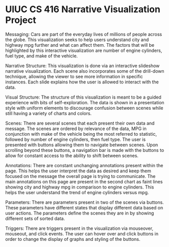# UIUC CS 416 Narrative Visualization Project

Messaging: Cars are part of the everyday lives of millions of people across the globe. This visualization seeks to help users understand city and highway mpg further and what can affect them. The factors that will be highlighted by this interactive visualization are number of engine cylinders, fuel type, and make of the vehicle.

Narrative Structure: This visualization is done via an interactive slideshow narrative visualization. Each scene also incorporates some of the drill-down technique, allowing the viewer to see more information in specific instances. Each slide explains how the user is allowed to interact with the data.

Visual Structure: The structure of this visualization is meant to be a guided experience with bits of self-exploration. The data is shown in a presentation style with uniform elements to discourage confusion between scenes while still having a variety of charts and colors.

Scenes: There are several scenes that each present their own data and message. The scenes are ordered by relevance of the data, MPG in conjunction with make of the vehicle being the most referred to statistic, followed by number of engine cylinders, then fuel type. The user is presented with buttons allowing them to navigate between scenes. Upon scrolling beyond these buttons, a navigation bar is made with the buttons to allow for constant access to the ability to shift between scenes.

Annotations: There are constant unchanging annotations present within the page. This helps the user interpret the data as desired and keep them focused on the message the overall page is trying to communicate. The main annotations on this page are present in the second chart as faint lines showing city and highway mpg in comparison to engine cylinders. This helps the user understand the trend of engine cylinders versus mpg.

Parameters: There are parameters present in two of the scenes via buttons. These parameters have different states that display different data based on user actions. The parameters define the scenes they are in by showing different sets of sorted data.

Triggers: There are triggers present in the visualization via mouseover, mouseout, and click events. The user can hover over and click buttons in order to change the display of graphs and styling of the buttons.